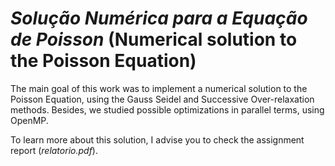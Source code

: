 # *Solução Numérica para a Equação de Poisson* (Numerical solution to the Poisson Equation)

The main goal of this work was to implement a numerical solution to the Poisson Equation, using the Gauss Seidel and Successive Over-relaxation methods. Besides, we studied possible optimizations in parallel terms, using OpenMP.

To learn more about this solution, I advise you to check the assignment report (*relatorio.pdf*).
